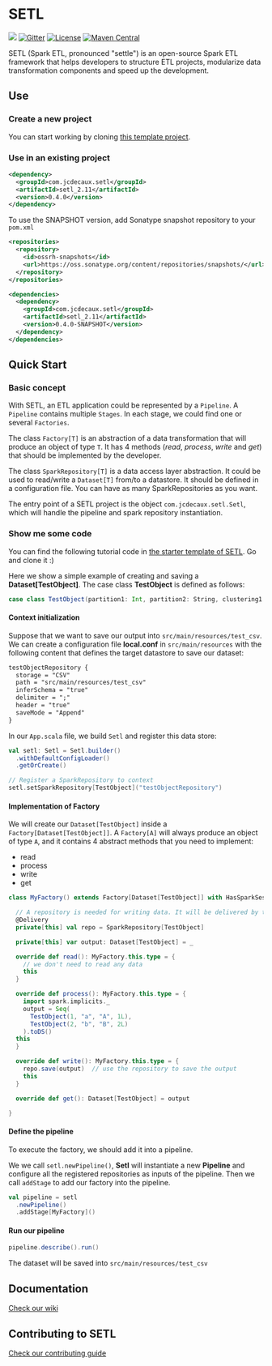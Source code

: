 # SETL

![](https://codebuild.eu-west-1.amazonaws.com/badges?uuid=eyJlbmNyeXB0ZWREYXRhIjoiWEJ3TXdNTUVsaUgveFE0V01xM1AvMkZaamVId1JFRGY0MDRuVWN1dEdmNkFKaFpmdmNlZXlTNFpGWjlXODFVQUNXdEIvc2tacXZuc3MySGpFU2gwVnk4PSIsIml2UGFyYW1ldGVyU3BlYyI6ImVqTmtldXdCWVlyd2JnMW0iLCJtYXRlcmlhbFNldFNlcmlhbCI6MX0%3D&branch=master)
[![Gitter](https://badges.gitter.im/setl-by-jcdecaux/community.svg)](https://gitter.im/setl-by-jcdecaux/community?utm_source=badge&utm_medium=badge&utm_campaign=pr-badge)
[![License](http://img.shields.io/:license-Apache%202-red.svg)](http://www.apache.org/licenses/LICENSE-2.0.txt)
[![Maven Central](https://maven-badges.herokuapp.com/maven-central/com.jcdecaux.setl/setl_2.11/badge.png?style=flat)](https://search.maven.org/search?q=g:com.jcdecaux.setl)

SETL (Spark ETL, pronounced "settle") is an open-source Spark ETL framework that helps developers to structure ETL projects, modularize data transformation components and speed up the development.

## Use

### Create a new project
You can start working by cloning [this template project](https://github.com/qxzzxq/setl-template).

### Use in an existing project
```xml
<dependency>
  <groupId>com.jcdecaux.setl</groupId>
  <artifactId>setl_2.11</artifactId>
  <version>0.4.0</version>
</dependency>
```

To use the SNAPSHOT version, add Sonatype snapshot repository to your `pom.xml`
```xml
<repositories>
  <repository>
    <id>ossrh-snapshots</id>
    <url>https://oss.sonatype.org/content/repositories/snapshots/</url>
  </repository>
</repositories>

<dependencies>
  <dependency>
    <groupId>com.jcdecaux.setl</groupId>
    <artifactId>setl_2.11</artifactId>
    <version>0.4.0-SNAPSHOT</version>
  </dependency>
</dependencies>
```

## Quick Start
### Basic concept
With SETL, an ETL application could be represented by a `Pipeline`. A `Pipeline` contains multiple `Stages`. In each stage, we could find one or several `Factories`.

The class `Factory[T]` is an abstraction of a data transformation that will produce an object of type `T`. It has 4 methods (*read*, *process*, *write* and *get*) that should be implemented by the developer.

The class `SparkRepository[T]` is a data access layer abstraction. It could be used to read/write a `Dataset[T]` from/to a datastore. It should be defined in a configuration file. You can have as many SparkRepositories as you want.

The entry point of a SETL project is the object `com.jcdecaux.setl.Setl`, which will handle the pipeline and spark repository instantiation.

### Show me some code
You can find the following tutorial code in [the starter template of SETL](https://github.com/qxzzxq/setl-template). Go and clone it :)

Here we show a simple example of creating and saving a **Dataset[TestObject]**. The case class **TestObject** is defined as follows:

```scala
case class TestObject(partition1: Int, partition2: String, clustering1: String, value: Long)
```

#### Context initialization
Suppose that we want to save our output into `src/main/resources/test_csv`. We can create a configuration file **local.conf** in `src/main/resources` with the following content that defines the target datastore to save our dataset:

```txt
testObjectRepository {
  storage = "CSV"
  path = "src/main/resources/test_csv"
  inferSchema = "true"
  delimiter = ";"
  header = "true"
  saveMode = "Append"
}
```

In our `App.scala` file, we build `Setl` and register this data store:
```scala  
val setl: Setl = Setl.builder()
  .withDefaultConfigLoader()
  .getOrCreate()

// Register a SparkRepository to context
setl.setSparkRepository[TestObject]("testObjectRepository")

```

#### Implementation of Factory
We will create our `Dataset[TestObject]` inside a `Factory[Dataset[TestObject]]`. A `Factory[A]` will always produce an object of type `A`, and it contains 4 abstract methods that you need to implement:
- read
- process
- write
- get

```scala
class MyFactory() extends Factory[Dataset[TestObject]] with HasSparkSession {

  // A repository is needed for writing data. It will be delivered by the pipeline
  @Delivery 
  private[this] val repo = SparkRepository[TestObject]

  private[this] var output: Dataset[TestObject] = _

  override def read(): MyFactory.this.type = {
    // we don't need to read any data
    this
  }

  override def process(): MyFactory.this.type = {
    import spark.implicits._
    output = Seq(
      TestObject(1, "a", "A", 1L),
      TestObject(2, "b", "B", 2L)
    ).toDS()
  this
  }

  override def write(): MyFactory.this.type = {
    repo.save(output)  // use the repository to save the output
    this
  }

  override def get(): Dataset[TestObject] = output

}
```

#### Define the pipeline
To execute the factory, we should add it into a pipeline.

We we call `setl.newPipeline()`, **Setl** will instantiate a new **Pipeline** and configure all the registered repositories as inputs of the pipeline. Then we call `addStage` to add our factory into the pipeline.

```scala
val pipeline = setl
  .newPipeline()
  .addStage[MyFactory]()
```

#### Run our pipeline
```scala
pipeline.describe().run()
```

The dataset will be saved into `src/main/resources/test_csv`

## Documentation
[Check our wiki](https://github.com/JCDecaux/setl/wiki)

## Contributing to SETL
[Check our contributing guide](https://github.com/JCDecaux/setl/blob/master/CONTRIBUTING.md)

